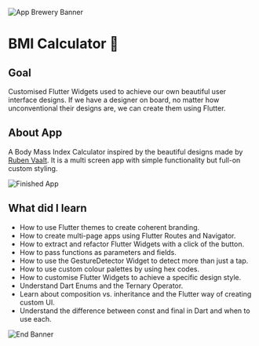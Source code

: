 ![App Brewery Banner](https://github.com/londonappbrewery/Images/blob/master/AppBreweryBanner.png)


# BMI Calculator 💪

## Goal

Customised Flutter Widgets used to achieve our own beautiful user interface designs. If we have a designer on board, no matter how unconventional their designs are, we can create them using Flutter. 


## About App

A Body Mass Index Calculator inspired by the beautiful designs made by [Ruben Vaalt](https://dribbble.com/shots/4585382-Simple-BMI-Calculator). It is a multi screen app with simple functionality but full-on custom styling. 

![Finished App](https://github.com/londonappbrewery/Images/blob/master/bmi-calc-demo.gif)

## What did I learn

- How to use Flutter themes to create coherent branding. 
- How to create multi-page apps using Flutter Routes and Navigator.
- How to extract and refactor Flutter Widgets with a click of the button. 
- How to pass functions as parameters and fields.
- How to use the GestureDetector Widget to detect more than just a tap.
- How to use custom colour palettes by using hex codes.
- How to customise Flutter Widgets to achieve a specific design style.
- Understand Dart Enums and the Ternary Operator.
- Learn about composition vs. inheritance and the Flutter way of creating custom UI.
- Understand the difference between const and final in Dart and when to use each.

![End Banner](https://github.com/londonappbrewery/Images/blob/master/readme-end-banner.png)
